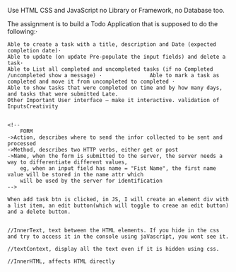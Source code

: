 Use HTML CSS and JavaScript no Library or Framework, no Database too. 

The assignment is to build a Todo Application that is supposed to do the following:· 

    Able to create a task with a title, description and Date (expected completion date)·               
    Able to update (on update Pre-populate the input fields) and delete a task·        
    Able to List all completed and uncompleted tasks (if no Completed /uncompleted show a message) ·               Able to mark a task as completed and move it from uncompleted to completed ·
    Able to show tasks that were completed on time and by how many days, and tasks that were submitted Late.
    Other Important User interface – make it interactive. validation of InputsCreativity

    
    <!--
        FORM
    ->Action, describes where to send the infor collected to be sent and processed
    ->Method, describes two HTTP verbs, either get or post
    ->Name, when the form is submitted to the server, the server needs a way to differentiate different values,
        eg, when an input field has name = "Fist Name", the first name value will be stored in the name attr which
        will be used by the server for identification 
    -->

    When add task btn is clicked, in JS, I will create an element div with a list item, an edit button(which will toggle to creae an edit button) and a delete button.


    //InnerText, text between the HTML elements. If you hide in the css and try to access it in the console using jaVascript, you wont see it.
    
    //textContext, display all the text even if it is hidden using css.

    //InnerHTML, affects HTML directly